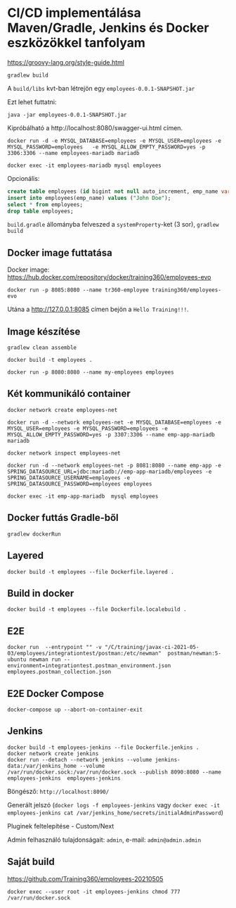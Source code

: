 # CI/CD implementálása Maven/Gradle, Jenkins és Docker eszközökkel tanfolyam

https://groovy-lang.org/style-guide.html

```shell
gradlew build
```

A `build/libs` kvt-ban létrejön egy `employees-0.0.1-SNAPSHOT.jar`

Ezt lehet futtatni:

```shell
java -jar employees-0.0.1-SNAPSHOT.jar
```

Kipróbálható a http://localhost:8080/swagger-ui.html címen.

```shell
docker run -d -e MYSQL_DATABASE=employees -e MYSQL_USER=employees -e MYSQL_PASSWORD=employees   -e MYSQL_ALLOW_EMPTY_PASSWORD=yes -p 3306:3306 --name employees-mariadb mariadb
```

```shell
docker exec -it employees-mariadb mysql employees
```

Opcionális:

```sql
create table employees (id bigint not null auto_increment, emp_name varchar(255), primary key (id));
insert into employees(emp_name) values ("John Doe");
select * from employees;
drop table employees;
```

`build.gradle` állományba felveszed a `systemProperty`-ket (3 sor), `gradlew build`

## Docker image futtatása

Docker image: https://hub.docker.com/repository/docker/training360/employees-evo

```shell
docker run -p 8085:8080 --name tr360-employee training360/employees-evo
```

Utána a http://127.0.0.1:8085 címen bejön a `Hello Training!!!`.

## Image készítése

```shell
gradlew clean assemble

docker build -t employees .

docker run -p 8080:8080 --name my-employees employees
```

## Két kommunikáló container

```shell
docker network create employees-net

docker run -d --network employees-net -e MYSQL_DATABASE=employees -e MYSQL_USER=employees -e MYSQL_PASSWORD=employees -e MYSQL_ALLOW_EMPTY_PASSWORD=yes -p 3307:3306 --name emp-app-mariadb mariadb

docker network inspect employees-net

docker run -d --network employees-net -p 8081:8080 --name emp-app -e SPRING_DATASOURCE_URL=jdbc:mariadb://emp-app-mariadb/employees -e SPRING_DATASOURCE_USERNAME=employees -e SPRING_DATASOURCE_PASSWORD=employees employees

docker exec -it emp-app-mariadb  mysql employees
```

## Docker futtás Gradle-ből

```shell
gradlew dockerRun
```

## Layered

```shell
docker build -t employees --file Dockerfile.layered .
```

## Build in docker

```shell
docker build -t employees --file Dockerfile.localebuild .
```

## E2E

```shell
docker run  --entrypoint "" -v "/C/training/javax-ci-2021-05-03/employees/integrationtest/postman:/etc/newman"  postman/newman:5-ubuntu newman run --environment=integrationtest.postman_environment.json employees.postman_collection.json
```

## E2E Docker Compose

```shell
docker-compose up --abort-on-container-exit
```

## Jenkins

```shell
docker build -t employees-jenkins --file Dockerfile.jenkins .
docker network create jenkins
docker run --detach --network jenkins --volume jenkins-data:/var/jenkins_home --volume /var/run/docker.sock:/var/run/docker.sock --publish 8090:8080 --name employees-jenkins  employees-jenkins
```

Böngésző: `http://localhost:8090/`

Generált jelszó (`docker logs -f employees-jenkins` vagy `docker exec -it employees-jenkins cat /var/jenkins_home/secrets/initialAdminPassword`)

Pluginek feltelepítése - Custom/Next

Admin felhasználó tulajdonságait: `admin`, e-mail: `admin@admin.admin`

## Saját build

https://github.com/Training360/employees-20210505

```shell
docker exec --user root -it employees-jenkins chmod 777 /var/run/docker.sock
```